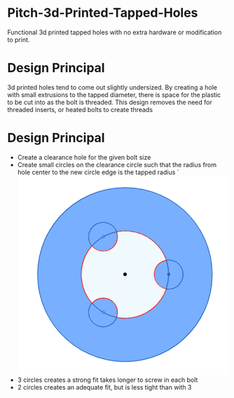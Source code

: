 # Pitch-3d-Printed-Tapped-Holes
Functional 3d printed tapped holes with no extra hardware or modification to print. 

# Design Principal
3d printed holes tend to come out slightly undersized. By creating a hole with small extrusions to the tapped diameter, there is space for the plastic to be cut into as the bolt is threaded. This design removes the need for threaded inserts, or heated bolts to create threads

# Design Principal
  - Create a clearance hole for the given bolt size
  - Create small circles on the clearance circle such that the radius from hole center to the new circle edge is the tapped radius
`![Upgrade photo](Tapped_Hole_Design.png)
  - 3 circles creates a strong fit takes longer to screw in each bolt
  - 2 circles creates an adequate fit, but is less tight than with 3
